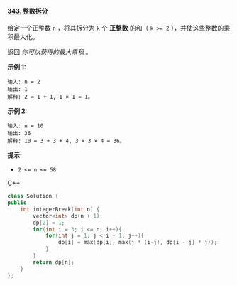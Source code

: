 #### [343. 整数拆分](https://leetcode-cn.com/problems/integer-break/)

给定一个正整数 `n` ，将其拆分为 `k` 个 **正整数** 的和（ `k >= 2` ），并使这些整数的乘积最大化。

返回 *你可以获得的最大乘积* 。

 

**示例 1:**

```
输入: n = 2
输出: 1
解释: 2 = 1 + 1, 1 × 1 = 1。
```

**示例 2:**

```
输入: n = 10
输出: 36
解释: 10 = 3 + 3 + 4, 3 × 3 × 4 = 36。
```

 

**提示:**

- `2 <= n <= 58`



C++

```c++
class Solution {
public:
    int integerBreak(int n) {
        vector<int> dp(n + 1);
        dp[2] = 1;
        for(int i = 3; i <= n; i++){
            for(int j = 1; j < i - 1; j++){
                dp[i] = max(dp[i], max(j * (i-j), dp[i - j] * j));
            }
        }
        return dp[n];
    }
};
```

